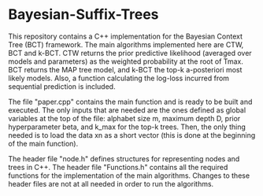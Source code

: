 # Bayesian-Suffix-Trees

This repository contains a C++ implementation for the Bayesian Context Tree (BCT) framework. The main algorithms implemented here are CTW, BCT and k-BCT. CTW returns the prior predictive likelihood (averaged over models and parameters) as the weighted probability at the root of Tmax. BCT returns the MAP tree model, and k-BCT the top-k a-posteriori most likely models. Also, a function calculating the log-loss incurred from sequential prediction is included.


The file "paper.cpp" contains the main function and is ready to be built and executed. The only inputs that are needed are the ones defined as global variables at the top of the file: alphabet size m, maximum depth D, prior hyperparameter beta, and k_max for the top-k trees. Then, the only thing needed is to load the data xn as a short vector (this is done at the beginning of the main function).  



The header file "node.h" defines structures for representing nodes and trees in C++. The header file "Functions.h" contains all the required functions for the implementation of the main algorithms. Changes to these header files are not at all needed in order to run the algorithms.
